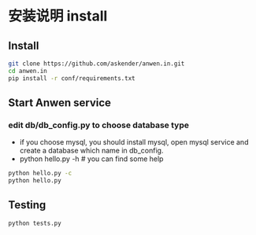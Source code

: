 安装说明 install
========


## Install

```bash
git clone https://github.com/askender/anwen.in.git
cd anwen.in
pip install -r conf/requirements.txt
```

## Start Anwen service
### edit db/db_config.py to choose database type

* if you choose mysql, you should install mysql, open mysql service and create a database which name in db_config.
* python hello.py -h  # you can find some help

```bash
python hello.py -c
python hello.py
```

## Testing

```bash
python tests.py
```